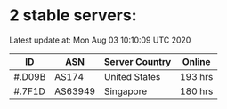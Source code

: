 # 2 stable servers:

Latest update at: Mon Aug 03 10:10:09 UTC 2020

| ID | ASN | Server Country | Online |
| -- | --- | -------------- | ------ |
| #.D09B | AS174 | United States | 193 hrs |
| #.7F1D | AS63949 | Singapore | 180 hrs |

